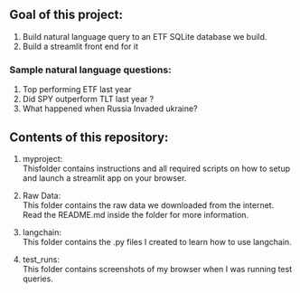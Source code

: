 ## Goal of this project:
1. Build natural language query to an ETF SQLite database we build.
2. Build a streamlit front end for it

### Sample natural language questions:
1. Top performing ETF last year
2. Did SPY outperform TLT last year ?
3. What happened when Russia Invaded ukraine?

## Contents of this repository:
1. myproject:<br>
Thisfolder  contains instructions and all required scripts on how to setup and launch a streamlit app on your browser.

2. Raw Data:<br>
This folder contains the raw data we downloaded from the internet. Read the README.md inside the folder for more information.

3. langchain:<br>
This folder contains the .py files I created to learn how to use langchain.

4. test_runs:<br>
This folder contains screenshots of my browser when I was running test queries.